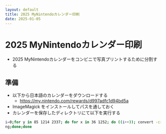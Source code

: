 ```yaml
---
layout: default
title: 2025 MyNintendoカレンダー印刷
date: 2025-01-05
---
```

# 2025 MyNintendoカレンダー印刷
* 2025 MyNintendoカレンダーをコンビニで写真プリントするために分割する
## 準備
* 以下から日本語のカレンダーをダウンロードする
  * https://my.nintendo.com/rewards/d997adfc1d94bd5a
* ImageMagick をインストールしてパスを通しておく
* カレンダーを保存したディレクトリにて以下を実行する
```bash
i=0;for y in 85 1214 2337; do for x in 36 1252; do ((i++)); convert -crop 1192x974+${x}+${y} -colorspace srgb -density 300 -units PixelsPerInch -scene 1 _2025_Calendar_MyNintendo_Printable_JP_A4.pdf 2025CalendarMyNintendo%d${i}.p
ng;done;done
```

